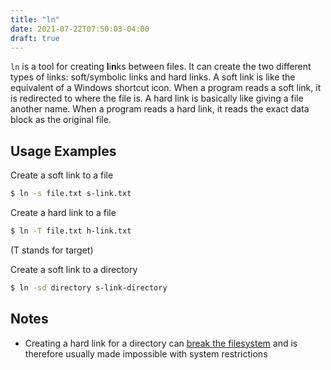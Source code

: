 ```yaml
---
title: "ln"
date: 2021-07-22T07:50:03-04:00
draft: true
---
```


`ln` is a tool for creating **l**i**n**ks between files. It can create the two different
types of links: soft/symbolic links and hard links. A soft link is like the
equivalent of a Windows shortcut icon. When a program reads a soft link, it
is redirected to where the file is. A hard link is basically like giving a
file another name. When a program reads a hard link, it reads the exact data block
as the original file.

## Usage Examples

Create a soft link to a file

```bash
$ ln -s file.txt s-link.txt
```

Create a hard link to a file

```bash
$ ln -T file.txt h-link.txt
```

(T stands for target)

Create a soft link to a directory

```bash
$ ln -sd directory s-link-directory
```

## Notes

- Creating a hard link for a directory can [break the filesystem](https://askubuntu.com/questions/210741/why-are-hard-links-not-allowed-for-directories)
and is therefore usually made impossible with system restrictions

